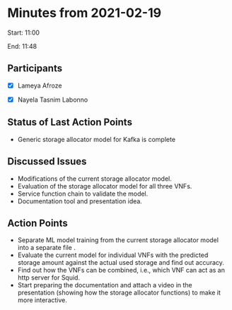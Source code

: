 # Minutes from 2021-02-19

Start: 11:00

End: 11:48


## Participants

* [X] Lameya Afroze
* [X] Nayela Tasnim Labonno


## Status of Last Action Points

*	Generic storage allocator model for Kafka is complete

## Discussed Issues

* Modifications of the current storage allocator model. 
* Evaluation of the storage allocator model for all three VNFs.
* Service function chain to validate the model. 
* Documentation tool and presentation idea.


## Action Points

*	Separate ML model training from the current storage allocator model into a separate file .
* Evaluate the current model for individual VNFs with the predicted storage amount against the actual used storage and find out accuracy. 
* Find out how the VNFs can be combined, i.e., which VNF can act as an http server for Squid. 
* Start preparing the documentation and attach a video in the presentation (showing how the storage allocator functions) to make it more interactive.
